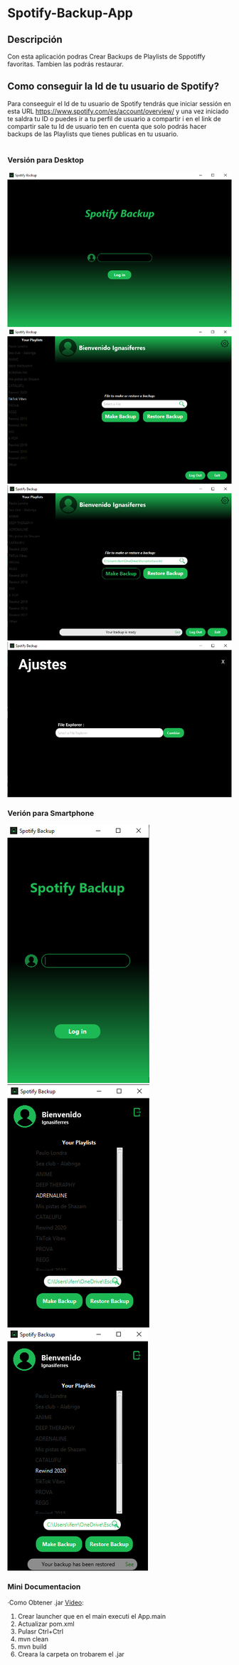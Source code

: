 # Spotify-Backup-App 
## Descripción
Con esta aplicación podras Crear Backups de Playlists de Sppotiffy favoritas. Tambien las podrás restaurar.

## Como conseguir la Id de tu usuario de Spotify?
Para conseeguir el Id de tu usuario de Spotify tendrás que iniciar sessión en esta URL https://www.spotify.com/es/account/overview/ y una vez
iniciado te saldra tu ID o puedes ir a tu perfil de usuario a compartir i en el link de compartir sale tu Id de usuario
ten en cuenta que solo podrás hacer backups de las Playlists que tienes publicas en tu usuario.
<br /><br />
### Versión para Desktop
![image](https://github.com/IGprojects/Spotify-Backup-App/blob/main/Assets/Captura1.png)
![image](https://github.com/IGprojects/Spotify-Backup-App/blob/main/Assets/Captura2.png)
![image](https://github.com/IGprojects/Spotify-Backup-App/blob/main/Assets/Captura3.png)
![image](https://github.com/IGprojects/Spotify-Backup-App/blob/main/Assets/Captura4.png)


### Verión para Smartphone
![image](https://github.com/IGprojects/Spotify-Backup-App/blob/main/Assets/Captura5.png)
![image](https://github.com/IGprojects/Spotify-Backup-App/blob/main/Assets/Captura6.png)
![image](https://github.com/IGprojects/Spotify-Backup-App/blob/main/Assets/Captura7.png)


### Mini Documentacion
·Como Obtener .jar <a href="https://www.youtube.com/watch?v=EyYb0GmtEX4">Video</a>:
<ol>
<li>Crear launcher que en el main executi el App.main</li>
<li>Actualizar pom.xml</li>
<li>Pulasr Ctrl+Ctrl </li>
<li>mvn clean</li>
<li>mvn build</li>
<li>Creara la carpeta <Target> on trobarem el .jar</li>
</ol>
